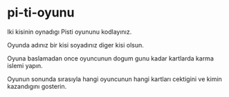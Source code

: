 # pi-ti-oyunu
 Iki kisinin oynadıgı Pisti oyununu kodlayınız.
 
 Oyunda adınız bir kisi soyadınız diger kisi olsun.
 
 Oyuna baslamadan once oyuncunun dogum gunu kadar kartlarda karma islemi yapın.
 
 Oyunun sonunda sırasıyla hangi oyuncunun hangi kartları cektigini ve kimin kazandıgını gosterin.
